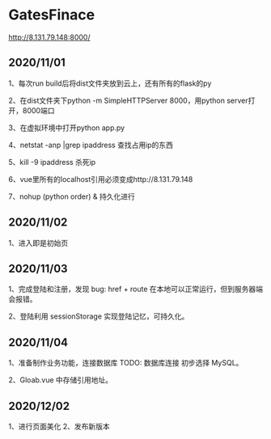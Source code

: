 # GatesFinace

http://8.131.79.148:8000/

## 2020/11/01

1、每次run build后将dist文件夹放到云上，还有所有的flask的py

2、在dist文件夹下python -m SimpleHTTPServer 8000，用python server打开，8000端口

3、在虚拟环境中打开python app.py

4、netstat -anp |grep ipaddress 查找占用ip的东西

5、kill -9 ipaddress 杀死ip

6、vue里所有的localhost引用必须变成http://8.131.79.148

7、nohup (python order) & 持久化进行

## 2020/11/02

1、进入即是初始页

## 2020/11/03

1、完成登陆和注册，发现 bug: href + route 在本地可以正常运行，但到服务器端会报错。

2、登陆利用 sessionStorage 实现登陆记忆，可持久化。

## 2020/11/04

1、准备制作业务功能，连接数据库
TODO: 数据库连接 初步选择 MySQL。

2、Gloab.vue 中存储引用地址。

## 2020/12/02
1、进行页面美化
2、发布新版本
